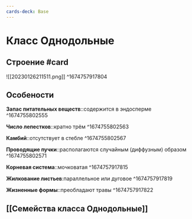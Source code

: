 ```yaml
---
cards-deck: Base
---
```


# Класс Однодольные 

## Строение #card
![[20230126211511.png]]
^1674757917804

## Особености
**Запас питательных веществ**::содержится в эндосперме ^1674755802555

**Число лепестков**::кратно трём ^1674755802563

**Камбий**::отсутствует в стебле ^1674755802567

**Проводящие пучки**::располагаются случайным (диффузным) образом ^1674755802571

**Корневая система**::мочковатая ^1674757917815

**Жилкование листьев**:параллельное или дуговое ^1674757917819

**Жизненные формы**::преобладают травы ^1674757917822

## [[Семейства класса Однодольные]]